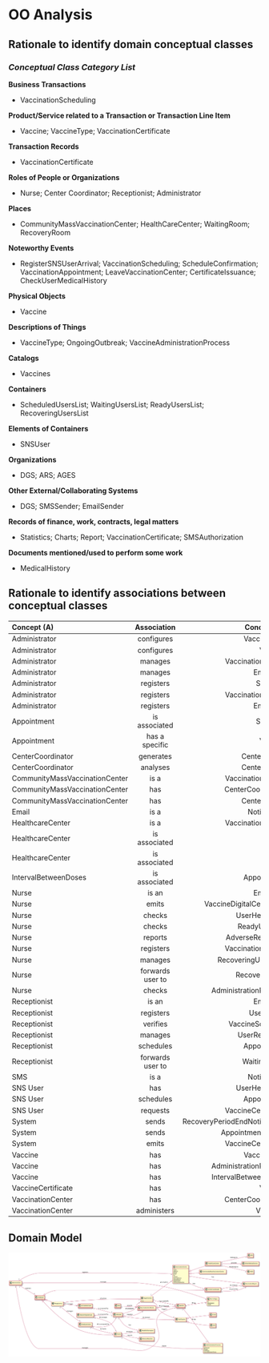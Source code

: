 # OO Analysis

## Rationale to identify domain conceptual classes

### _Conceptual Class Category List_

**Business Transactions**

- VaccinationScheduling

**Product/Service related to a Transaction or Transaction Line Item**

- Vaccine; VaccineType; VaccinationCertificate

**Transaction Records**

- VaccinationCertificate

**Roles of People or Organizations**

- Nurse; Center Coordinator; Receptionist; Administrator

**Places**

- CommunityMassVaccinationCenter; HealthCareCenter; WaitingRoom; RecoveryRoom

**Noteworthy Events**

- RegisterSNSUserArrival; VaccinationScheduling; ScheduleConfirmation; VaccinationAppointment; LeaveVaccinationCenter; CertificateIssuance; CheckUserMedicalHistory

**Physical Objects**

- Vaccine

**Descriptions of Things**

- VaccineType; OngoingOutbreak; VaccineAdministrationProcess

**Catalogs**

- Vaccines

**Containers**

- ScheduledUsersList; WaitingUsersList; ReadyUsersList; RecoveringUsersList

**Elements of Containers**

- SNSUser

**Organizations**

- DGS; ARS; AGES

**Other External/Collaborating Systems**

- DGS; SMSSender; EmailSender

**Records of finance, work, contracts, legal matters**

- Statistics; Charts; Report; VaccinationCertificate; SMSAuthorization

**Documents mentioned/used to perform some work**

- MedicalHistory

## **Rationale to identify associations between conceptual classes**

| Concept (A)                    |   Association    |                   Concept (B) |
| :----------------------------- | :--------------: | ----------------------------: |
| Administrator                  |    configures    |                   VaccineType |
| Administrator                  |    configures    |                       Vaccine |
| Administrator                  |     manages      |             VaccinationCenter |
| Administrator                  |     manages      |                      Employee |
| Administrator                  |    registers     |                       SNSUser |
| Administrator                  |    registers     |             VaccinationCenter |
| Administrator                  |    registers     |                      Employee |
| Appointment                    |  is associated   |                       SNSUser |
| Appointment                    |  has a specific  |                       Vaccine |
| CenterCoordinator              |    generates     |                  CenterReport |
| CenterCoordinator              |     analyses     |                  CenterReport |
| CommunityMassVaccinationCenter |       is a       |             VaccinationCenter |
| CommunityMassVaccinationCenter |       has        |             CenterCoordinator |
| CommunityMassVaccinationCenter |       has        |                  CenterReport |
| Email                          |       is a       |                  Notification |
| HealthcareCenter               |       is a       |             VaccinationCenter |
| HealthcareCenter               |  is associated   |                           ARS |
| HealthcareCenter               |  is associated   |                          ACES |
| IntervalBetweenDoses           |  is associated   |                   Appointment |
| Nurse                          |      is an       |                      Employee |
| Nurse                          |      emits       |     VaccineDigitalCertificate |
| Nurse                          |      checks      |                UserHealthInfo |
| Nurse                          |      checks      |                 ReadyUserList |
| Nurse                          |     reports      |              AdverseReactions |
| Nurse                          |    registers     |            VaccinationDetails |
| Nurse                          |     manages      |           RecoveringUsersList |
| Nurse                          | forwards user to |                  RecoveryRoom |
| Nurse                          |      checks      |         AdministrationProcess |
| Receptionist                   |      is an       |                      Employee |
| Receptionist                   |    registers     |                   UserArrival |
| Receptionist                   |     verifies     |               VaccineSchedule |
| Receptionist                   |     manages      |                 UserReadyList |
| Receptionist                   |    schedules     |                   Appointment |
| Receptionist                   | forwards user to |                   WaitingRoom |
| SMS                            |       is a       |                  Notification |
| SNS User                       |       has        |                UserHealthInfo |
| SNS User                       |    schedules     |                   Appointment |
| SNS User                       |     requests     |            VaccineCertificate |
| System                         |      sends       | RecoveryPeriodEndNotification |
| System                         |      sends       |            AppointmentDetails |
| System                         |      emits       |            VaccineCertificate |
| Vaccine                        |       has        |                   VaccineType |
| Vaccine                        |       has        |         AdministrationProcess |
| Vaccine                        |       has        |          IntervalBetweenDoses |
| VaccineCertificate             |       has        |                       Vaccine |
| VaccinationCenter              |       has        |             CenterCoordinator |
| VaccinationCenter              |   administers    |                      Vaccines |

## Domain Model

![DM.svg](DM.svg)
